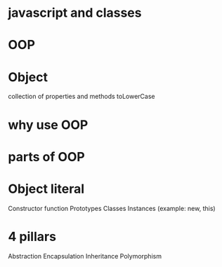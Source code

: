 # javascript and classes


# OOP
# Object
collection of properties and methods
toLowerCase
# why use OOP
# parts of OOP
   # Object literal

Constructor function
Prototypes
Classes
Instances (example: new, this)

# 4 pillars
Abstraction Encapsulation Inheritance Polymorphism